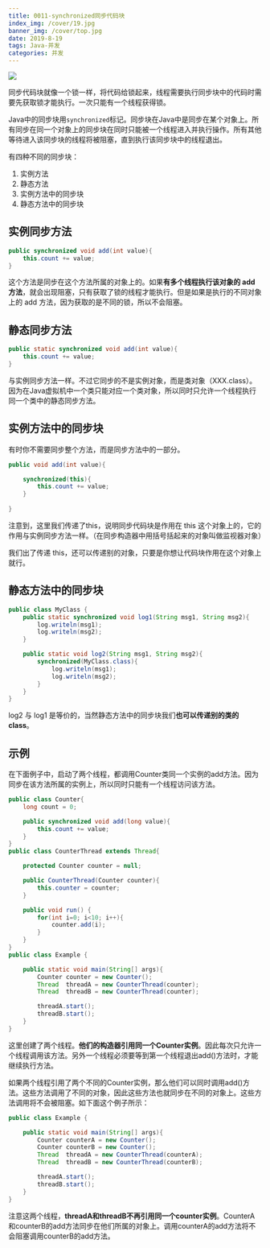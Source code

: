 ```yaml
---
title: 0011-synchronized同步代码块
index_img: /cover/19.jpg
banner_img: /cover/top.jpg
date: 2019-8-19
tags: Java-并发
categories: 并发
---
```


![](http://ifeve.com/wp-content/uploads/2013/04/keys_and_lock_holding250.jpg)

同步代码块就像一个锁一样，将代码给锁起来，线程需要执行同步块中的代码时需要先获取锁才能执行。一次只能有一个线程获得锁。

Java中的同步块用`synchronized`标记。同步块在Java中是同步在某个对象上。所有同步在同一个对象上的同步块在同时只能被一个线程进入并执行操作。所有其他等待进入该同步块的线程将被阻塞，直到执行该同步块中的线程退出。

有四种不同的同步块：

1. 实例方法
2. 静态方法
3. 实例方法中的同步块
4. 静态方法中的同步块

## 实例同步方法

```java
public synchronized void add(int value){
    this.count += value;
}
```

这个方法是同步在这个方法所属的对象上的。如果**有多个线程执行该对象的 add 方法**，就会出现阻塞，只有获取了锁的线程才能执行。但是如果是执行的不同对象上的 add 方法，因为获取的是不同的锁，所以不会阻塞。



## 静态同步方法

```java
public static synchronized void add(int value){
    this.count += value;
}
```

与实例同步方法一样。不过它同步的不是实例对象，而是类对象（XXX.class）。因为在Java虚拟机中一个类只能对应一个类对象，所以同时只允许一个线程执行同一个类中的静态同步方法。



## 实例方法中的同步块

有时你不需要同步整个方法，而是同步方法中的一部分。

```java
public void add(int value){

    synchronized(this){
        this.count += value;
    }
    
}
```

注意到，这里我们传递了this，说明同步代码块是作用在 this 这个对象上的，它的作用与实例同步方法一样。（在同步构造器中用括号括起来的对象叫做监视器对象）

我们出了传递 this，还可以传递别的对象，只要是你想让代码块作用在这个对象上就行。



## 静态方法中的同步块

```java
public class MyClass {
    public static synchronized void log1(String msg1, String msg2){
        log.writeln(msg1);
        log.writeln(msg2);
    }

    public static void log2(String msg1, String msg2){
        synchronized(MyClass.class){
            log.writeln(msg1);
            log.writeln(msg2);
        }
    }
}
```

log2 与 log1 是等价的，当然静态方法中的同步块我们**也可以传递别的类的 class**。



## 示例

在下面例子中，启动了两个线程，都调用Counter类同一个实例的add方法。因为同步在该方法所属的实例上，所以同时只能有一个线程访问该方法。

```java
public class Counter{
    long count = 0;

    public synchronized void add(long value){
        this.count += value;
    }
}
public class CounterThread extends Thread{

    protected Counter counter = null;

    public CounterThread(Counter counter){
        this.counter = counter;
    }

    public void run() {
        for(int i=0; i<10; i++){
            counter.add(i);
        }
    }
}
public class Example {

    public static void main(String[] args){
        Counter counter = new Counter();
        Thread  threadA = new CounterThread(counter);
        Thread  threadB = new CounterThread(counter);

        threadA.start();
        threadB.start();
    }
}
```

这里创建了两个线程。**他们的构造器引用同一个Counter实例**。因此每次只允许一个线程调用该方法。另外一个线程必须要等到第一个线程退出add()方法时，才能继续执行方法。

如果两个线程引用了两个不同的Counter实例，那么他们可以同时调用add()方法。这些方法调用了不同的对象，因此这些方法也就同步在不同的对象上。这些方法调用将不会被阻塞。如下面这个例子所示：

```java
public class Example {

    public static void main(String[] args){
        Counter counterA = new Counter();
        Counter counterB = new Counter();
        Thread  threadA = new CounterThread(counterA);
        Thread  threadB = new CounterThread(counterB);

        threadA.start();
        threadB.start();
    }
}
```

注意这两个线程，**threadA和threadB不再引用同一个counter实例**。CounterA和counterB的add方法同步在他们所属的对象上。调用counterA的add方法将不会阻塞调用counterB的add方法。
